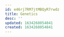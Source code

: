 ```yaml
---
id: e46rj7RM7jtMBQyR7rwdz
title: Genetics
desc: ''
updated: 1634268054841
created: 1634268054841
---
```


